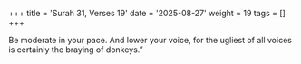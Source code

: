 +++
title = 'Surah 31, Verses 19'
date = '2025-08-27'
weight = 19
tags = []
+++

Be moderate in your pace. And lower your voice, for the ugliest of all voices is certainly the braying of donkeys.”
